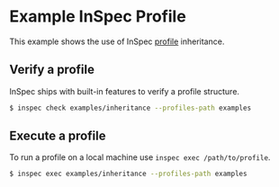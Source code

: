 # Example InSpec Profile

This example shows the use of InSpec [profile](../../docs/profiles.rst) inheritance.

## Verify a profile

InSpec ships with built-in features to verify a profile structure.

```bash
$ inspec check examples/inheritance --profiles-path examples
```

## Execute a profile

To run a profile on a local machine use `inspec exec /path/to/profile`.

```bash
$ inspec exec examples/inheritance --profiles-path examples
```
